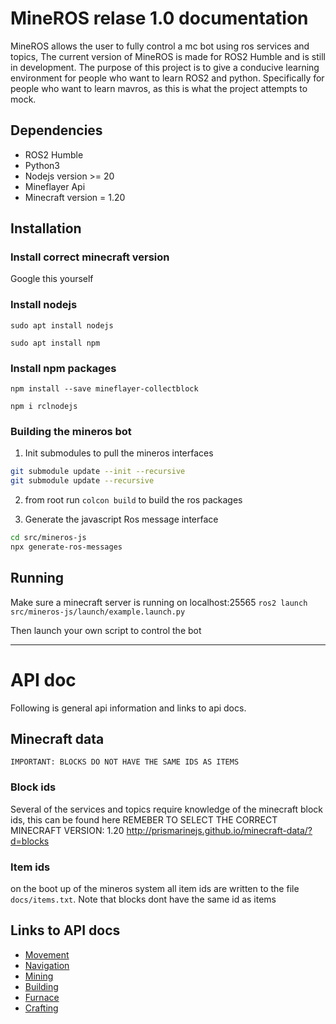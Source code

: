# MineROS relase 1.0 documentation

MineROS allows the user to fully control a mc bot using ros services and topics, The current version of MineROS is made for ROS2 Humble and is still in development. The purpose of this project is to give a conducive learning environment for people who want to learn ROS2 and python. Specifically for people who want to learn mavros, as this is what the project attempts to mock.

## Dependencies
- ROS2 Humble
- Python3
- Nodejs version >= 20
- Mineflayer Api
- Minecraft version = 1.20

## Installation

### Install correct minecraft version
Google this yourself

### Install nodejs
``` sudo apt install nodejs ```

``` sudo apt install npm ```

### Install npm packages
``` npm install --save mineflayer-collectblock ```

``` npm i rclnodejs ``` 

### Building the mineros bot

1) Init submodules to pull the mineros interfaces
```bash
git submodule update --init --recursive
git submodule update --recursive
```

2) from root run `colcon build` to build the ros packages

3) Generate the javascript Ros message interface
```bash
cd src/mineros-js
npx generate-ros-messages
```


## Running
Make sure a minecraft server is running on localhost:25565
` ros2 launch src/mineros-js/launch/example.launch.py `

Then launch your own script to control the bot

___
# API doc

Following is general api information and links to api docs.

## Minecraft data
```
IMPORTANT: BLOCKS DO NOT HAVE THE SAME IDS AS ITEMS
```

### Block ids
Several of the services and topics require knowledge of the minecraft block ids, this can be found here REMEBER TO SELECT THE CORRECT MINECRAFT VERSION: 1.20 http://prismarinejs.github.io/minecraft-data/?d=blocks

### Item ids
on the boot up of the mineros system all item ids are written to the file ` docs/items.txt `. Note that blocks dont have the same id as items


## Links to API docs
- [Movement](docs/movement.md)
- [Navigation](docs/navigation.md)
- [Mining](docs/mining.md)
- [Building](docs/building.md)
- [Furnace](docs/furnace.md)
- [Crafting](docs/crafting.md)